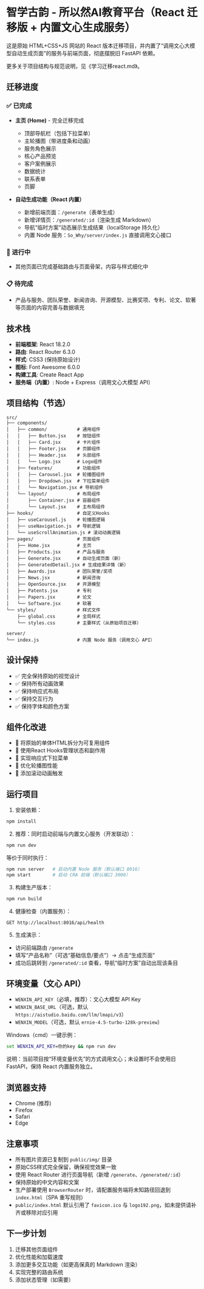 # 智学古韵 - 所以然AI教育平台（React 迁移版 + 内置文心生成服务）

这是原始 HTML+CSS+JS 网站的 React 版本迁移项目，并内置了“调用文心大模型自动生成页面”的服务与前端页面，彻底摆脱旧 FastAPI 依赖。

更多关于项目结构与规范说明，见《学习迁移react.md》。

## 迁移进度

### ✅ 已完成
- **主页 (Home)** - 完全迁移完成
  - 顶部导航栏（包括下拉菜单）
  - 主轮播图（带进度条和动画）
  - 服务角色展示
  - 核心产品预览
  - 客户案例展示
  - 数据统计
  - 联系表单
  - 页脚

- **自动生成功能（React 内置）**
  - 新增前端页面：`/generate`（表单生成）
  - 新增详情页：`/generated/:id`（渲染生成 Markdown）
  - 导航“临时方案”动态展示生成结果（localStorage 持久化）
  - 内置 Node 服务：`So_Why/server/index.js` 直接调用文心接口

### 🔄 进行中
- 其他页面已完成基础路由与页面骨架，内容与样式细化中

### 📋 待完成
- 产品与服务、团队荣誉、新闻咨询、开源模型、比赛奖项、专利、论文、软著等页面的内容完善与数据填充

## 技术栈

- **前端框架**: React 18.2.0
- **路由**: React Router 6.3.0
- **样式**: CSS3 (保持原始设计)
- **图标**: Font Awesome 6.0.0
- **构建工具**: Create React App
- **服务端（内置）**: Node + Express（调用文心大模型 API）

## 项目结构（节选）

```
src/
├── components/
│   ├── common/           # 通用组件
│   │   ├── Button.jsx    # 按钮组件
│   │   ├── Card.jsx      # 卡片组件
│   │   ├── Footer.jsx    # 页脚组件
│   │   ├── Header.jsx    # 头部组件
│   │   └── Logo.jsx      # Logo组件
│   ├── features/         # 功能组件
│   │   ├── Carousel.jsx  # 轮播图组件
│   │   ├── Dropdown.jsx  # 下拉菜单组件
│   │   └── Navigation.jsx # 导航组件
│   └── layout/           # 布局组件
│       ├── Container.jsx # 容器组件
│       └── Layout.jsx    # 主布局组件
├── hooks/                # 自定义Hooks
│   ├── useCarousel.js    # 轮播图逻辑
│   ├── useNavigation.js  # 导航逻辑
│   └── useScrollAnimation.js # 滚动动画逻辑
├── pages/                # 页面组件
│   ├── Home.jsx          # 主页
│   ├── Products.jsx      # 产品与服务
│   ├── Generate.jsx      # 自动生成页面（新）
│   ├── GeneratedDetail.jsx # 生成结果详情（新）
│   ├── Awards.jsx        # 团队荣誉/奖项
│   ├── News.jsx          # 新闻咨询
│   ├── OpenSource.jsx    # 开源模型
│   ├── Patents.jsx       # 专利
│   ├── Papers.jsx        # 论文
│   └── Software.jsx      # 软著
└── styles/               # 样式文件
    ├── global.css        # 全局样式
    └── styles.css        # 主要样式（从原始项目迁移）

server/
└── index.js              # 内置 Node 服务（调用文心 API）
```

## 设计保持

- ✅ 完全保持原始的视觉设计
- ✅ 保持所有动画效果
- ✅ 保持响应式布局
- ✅ 保持交互行为
- ✅ 保持字体和颜色方案

## 组件化改进

- 🔧 将原始的单体HTML拆分为可复用组件
- 🔧 使用React Hooks管理状态和副作用
- 🔧 实现响应式下拉菜单
- 🔧 优化轮播图性能
- 🔧 添加滚动动画触发

## 运行项目

1. 安装依赖：
```bash
npm install
```

2. 推荐：同时启动前端与内置文心服务（开发联动）：
```bash
npm run dev
```

等价于同时执行：
```bash
npm run server   # 启动内置 Node 服务（默认端口 8016）
npm start        # 启动 CRA 前端（默认端口 3000）
```

3. 构建生产版本：
```bash
npm run build
```

4. 健康检查（内置服务）：
```text
GET http://localhost:8016/api/health
```

5. 生成演示：
- 访问前端路由 `/generate`
- 填写“产品名称”（可选“基础信息/要点”）→ 点击“生成页面”
- 成功后跳转到 `/generated/:id` 查看，导航“临时方案”自动出现该条目

## 环境变量（文心 API）

- `WENXIN_API_KEY`（必填，推荐）：文心大模型 API Key
- `WENXIN_BASE_URL`（可选，默认 `https://aistudio.baidu.com/llm/lmapi/v3`）
- `WENXIN_MODEL`（可选，默认 `ernie-4.5-turbo-128k-preview`）

Windows（cmd）一键示例：
```bat
set WENXIN_API_KEY=你的key && npm run dev
```

说明：当前项目按“环境变量优先”的方式调用文心；未设置时不会使用旧 FastAPI，保持 React 内置服务独立。

## 浏览器支持

- Chrome (推荐)
- Firefox
- Safari
- Edge

## 注意事项

- 所有图片资源已复制到 `public/img/` 目录
- 原始CSS样式完全保留，确保视觉效果一致
- 使用 React Router 进行页面导航（新增 `/generate`、`/generated/:id`）
- 保持原始的中文内容和文案
- 生产部署使用 `BrowserRouter` 时，请配置服务端将未知路径回退到 `index.html`（SPA 重写规则）
- `public/index.html` 默认引用了 `favicon.ico` 与 `logo192.png`，如未提供请补齐或移除对应引用

## 下一步计划

1. 迁移其他页面组件
2. 优化性能和加载速度
3. 添加更多交互功能（如更高保真的 Markdown 渲染）
4. 实现完整的路由系统
5. 添加状态管理（如需要）
